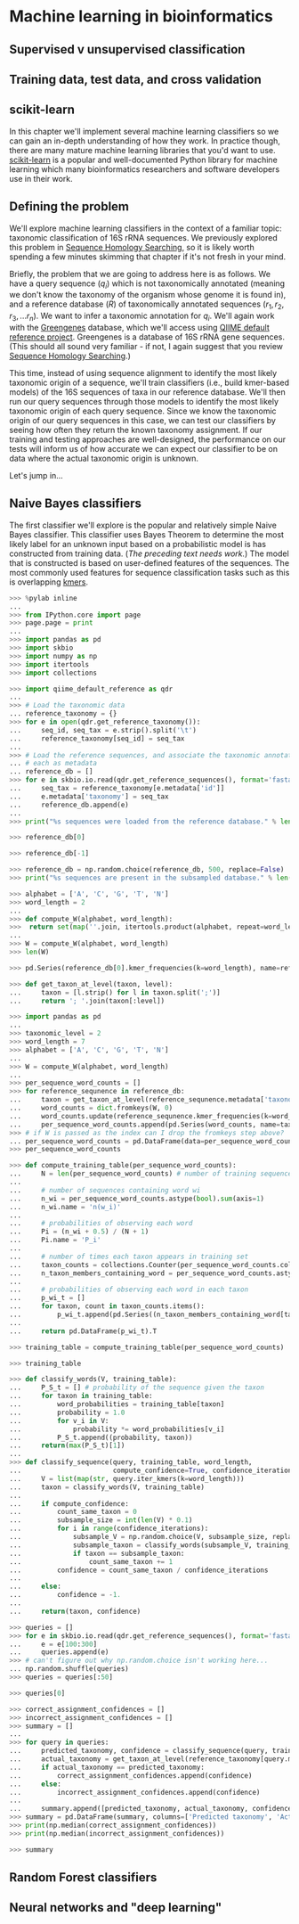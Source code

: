 # Machine learning in bioinformatics <link src="7SFnTr"/>

## Supervised v unsupervised classification <link src="b05Cya"/>

## Training data, test data, and cross validation <link src="QIewra"/>

## scikit-learn <link src="ifjF4O"/>

In this chapter we'll implement several machine learning classifiers so we can gain an in-depth understanding of how they work. In practice though, there are many mature machine learning libraries that you'd want to use. [scikit-learn](http://scikit-learn.org/) is a popular and well-documented Python library for machine learning which many bioinformatics researchers and software developers use in their work.

## Defining the problem <link src="2R6CTy"/>

We'll explore machine learning classifiers in the context of a familiar topic: taxonomic classification of 16S rRNA sequences. We previously explored this problem in [Sequence Homology Searching](alias://d22e6b), so it is likely worth spending a few minutes skimming that chapter if it's not fresh in your mind.

Briefly, the problem that we are going to address here is as follows. We have a query sequence ($q_i$) which is not taxonomically annotated (meaning we don't know the taxonomy of the organism whose genome it is found in), and a reference database ($R$) of taxonomically annotated sequences ($r_1, r_2, r_3, ... r_n$). We want to infer a taxonomic annotation for $q_i$. We'll again work with the [Greengenes](http://greengenes.secondgenome.com/) database, which we'll access using [QIIME default reference project](https://github.com/biocore/qiime-default-reference). Greengenes is a database of 16S rRNA gene sequences. (This should all sound very familiar - if not, I again suggest that you review [Sequence Homology Searching](alias://d22e6b).)

This time, instead of using sequence alignment to identify the most likely taxonomic origin of a sequence, we'll train classifiers (i.e., build kmer-based models) of the 16S sequences of taxa in our reference database. We'll then run our query sequences through those models to identify the most likely taxonomic origin of each query sequence. Since we know the taxonomic origin of our query sequences in this case, we can test our classifiers by seeing how often they return the known taxonomy assignment. If our training and testing approaches are well-designed, the performance on our tests will inform us of how accurate we can expect our classifier to be on data where the actual taxonomic origin is unknown.

Let's jump in...

## Naive Bayes classifiers <link src="H8vYPu"/>

The first classifier we'll explore is the popular and relatively simple Naive Bayes classifier. This classifier uses Bayes Theorem to determine the most likely label for an unknown input based on a probabilistic model is has constructed from training data. (_The preceding text needs work._) The model that is constructed is based on user-defined features of the sequences. The most commonly used features for sequence classification tasks such as this is overlapping [kmers](alias://C7hMX5).

```python
>>> %pylab inline
...
>>> from IPython.core import page
>>> page.page = print
...
>>> import pandas as pd
>>> import skbio
>>> import numpy as np
>>> import itertools
>>> import collections
```

```python
>>> import qiime_default_reference as qdr
...
>>> # Load the taxonomic data
... reference_taxonomy = {}
>>> for e in open(qdr.get_reference_taxonomy()):
...     seq_id, seq_tax = e.strip().split('\t')
...     reference_taxonomy[seq_id] = seq_tax
...
>>> # Load the reference sequences, and associate the taxonomic annotation with
... # each as metadata
... reference_db = []
>>> for e in skbio.io.read(qdr.get_reference_sequences(), format='fasta', constructor=skbio.DNA):
...     seq_tax = reference_taxonomy[e.metadata['id']]
...     e.metadata['taxonomy'] = seq_tax
...     reference_db.append(e)
...
>>> print("%s sequences were loaded from the reference database." % len(reference_db))
```

```python
>>> reference_db[0]
```

```python
>>> reference_db[-1]
```

```python
>>> reference_db = np.random.choice(reference_db, 500, replace=False)
>>> print("%s sequences are present in the subsampled database." % len(reference_db))
```

```python
>>> alphabet = ['A', 'C', 'G', 'T', 'N']
>>> word_length = 2
...
>>> def compute_W(alphabet, word_length):
>>>  return set(map(''.join, itertools.product(alphabet, repeat=word_length)))
...
>>> W = compute_W(alphabet, word_length)
>>> len(W)
```

```python
>>> pd.Series(reference_db[0].kmer_frequencies(k=word_length), name=reference_db[0].metadata['id'])
```

```python
>>> def get_taxon_at_level(taxon, level):
...     taxon = [l.strip() for l in taxon.split(';')]
...     return '; '.join(taxon[:level])
```

```python
>>> import pandas as pd
...
>>> taxonomic_level = 2
>>> word_length = 7
>>> alphabet = ['A', 'C', 'G', 'T', 'N']
...
>>> W = compute_W(alphabet, word_length)
...
>>> per_sequence_word_counts = []
>>> for reference_sequnence in reference_db:
...     taxon = get_taxon_at_level(reference_sequnence.metadata['taxonomy'], taxonomic_level)
...     word_counts = dict.fromkeys(W, 0)
...     word_counts.update(reference_sequnence.kmer_frequencies(k=word_length))
...     per_sequence_word_counts.append(pd.Series(word_counts, name=taxon))
>>> # if W is passed as the index can I drop the fromkeys step above?
... per_sequence_word_counts = pd.DataFrame(data=per_sequence_word_counts).fillna(0).T
>>> per_sequence_word_counts
```

```python
>>> def compute_training_table(per_sequence_word_counts):
...     N = len(per_sequence_word_counts) # number of training sequences
...
...     # number of sequences containing word wi
...     n_wi = per_sequence_word_counts.astype(bool).sum(axis=1)
...     n_wi.name = 'n(w_i)'
...
...     # probabilities of observing each word
...     Pi = (n_wi + 0.5) / (N + 1)
...     Pi.name = 'P_i'
...
...     # number of times each taxon appears in training set
...     taxon_counts = collections.Counter(per_sequence_word_counts.columns)
...     n_taxon_members_containing_word = per_sequence_word_counts.astype(bool).groupby(level=0, axis=1).sum()
...
...     # probabilities of observing each word in each taxon
...     p_wi_t = []
...     for taxon, count in taxon_counts.items():
...         p_wi_t.append(pd.Series((n_taxon_members_containing_word[taxon] + Pi) / (count + 1), name=taxon))
...
...     return pd.DataFrame(p_wi_t).T
```

```python
>>> training_table = compute_training_table(per_sequence_word_counts)
```

```python
>>> training_table
```

```python
>>> def classify_words(V, training_table):
...     P_S_t = [] # probability of the sequence given the taxon
...     for taxon in training_table:
...         word_probabilities = training_table[taxon]
...         probability = 1.0
...         for v_i in V:
...             probability *= word_probabilities[v_i]
...         P_S_t.append((probability, taxon))
...     return(max(P_S_t)[1])
...
>>> def classify_sequence(query, training_table, word_length,
...                       compute_confidence=True, confidence_iterations=100):
...     V = list(map(str, query.iter_kmers(k=word_length)))
...     taxon = classify_words(V, training_table)
...
...     if compute_confidence:
...         count_same_taxon = 0
...         subsample_size = int(len(V) * 0.1)
...         for i in range(confidence_iterations):
...             subsample_V = np.random.choice(V, subsample_size, replace=True)
...             subsample_taxon = classify_words(subsample_V, training_table)
...             if taxon == subsample_taxon:
...                 count_same_taxon += 1
...         confidence = count_same_taxon / confidence_iterations
...
...     else:
...         confidence = -1.
...
...     return(taxon, confidence)
```

```python
>>> queries = []
>>> for e in skbio.io.read(qdr.get_reference_sequences(), format='fasta', constructor=skbio.DNA):
...     e = e[100:300]
...     queries.append(e)
>>> # can't figure out why np.random.choice isn't working here...
... np.random.shuffle(queries)
>>> queries = queries[:50]
```

```python
>>> queries[0]
```

```python
>>> correct_assignment_confidences = []
>>> incorrect_assignment_confidences = []
>>> summary = []
...
>>> for query in queries:
...     predicted_taxonomy, confidence = classify_sequence(query, training_table, word_length)
...     actual_taxonomy = get_taxon_at_level(reference_taxonomy[query.metadata['id']], taxonomic_level)
...     if actual_taxonomy == predicted_taxonomy:
...         correct_assignment_confidences.append(confidence)
...     else:
...         incorrect_assignment_confidences.append(confidence)
...
...     summary.append([predicted_taxonomy, actual_taxonomy, confidence])
>>> summary = pd.DataFrame(summary, columns=['Predicted taxonomy', 'Actual taxonomy', 'Confidence'])
>>> print(np.median(correct_assignment_confidences))
>>> print(np.median(incorrect_assignment_confidences))
```

```python
>>> summary
```

## Random Forest classifiers <link src="N7CyaN"/>

## Neural networks and "deep learning" <link src="DgnnyS"/>

